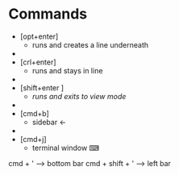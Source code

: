 # Commands

- [opt+enter]
	- runs and creates a line underneath
- 
- [crl+enter]
	- runs and stays in line
- 
- [shift+enter ]
	- *runs and exits to view mode*
- 
- [cmd+b]
	- sidebar <-
- 
- [cmd+j]
	- terminal window ⌨


cmd + '          -->   bottom bar
cmd + shift + '  -->   left bar














































